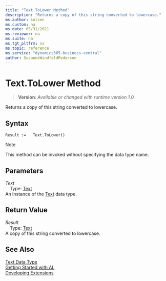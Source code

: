 ```yaml
---
title: "Text.ToLower Method"
description: "Returns a copy of this string converted to lowercase."
ms.author: solsen
ms.custom: na
ms.date: 05/31/2021
ms.reviewer: na
ms.suite: na
ms.tgt_pltfrm: na
ms.topic: reference
ms.service: "dynamics365-business-central"
author: SusanneWindfeldPedersen
---
```

[//]: # (START>DO_NOT_EDIT)
[//]: # (IMPORTANT:Do not edit any of the content between here and the END>DO_NOT_EDIT.)
[//]: # (Any modifications should be made in the .xml files in the ModernDev repo.)
# Text.ToLower Method
> **Version**: _Available or changed with runtime version 1.0._

Returns a copy of this string converted to lowercase.


## Syntax
```
Result :=   Text.ToLower()
```
> [!NOTE]
> This method can be invoked without specifying the data type name.

## Parameters
*Text*  
&emsp;Type: [Text](text-data-type.md)  
An instance of the [Text](text-data-type.md) data type.  

## Return Value
*Result*  
&emsp;Type: [Text](text-data-type.md)  
A copy of this string converted to lowercase.


[//]: # (IMPORTANT: END>DO_NOT_EDIT)
## See Also
[Text Data Type](text-data-type.md)  
[Getting Started with AL](../../devenv-get-started.md)  
[Developing Extensions](../../devenv-dev-overview.md)